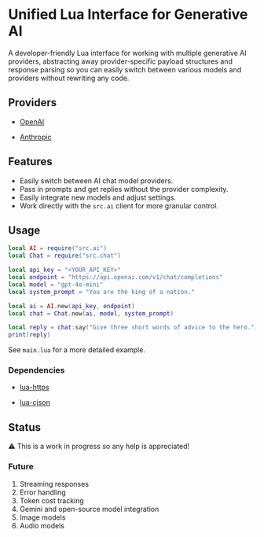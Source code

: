 # Unified Lua Interface for Generative AI

A developer-friendly Lua interface for working with multiple generative AI providers, abstracting away provider-specific payload structures and response parsing so you can easily switch between various models and providers without rewriting any code.

## Providers

- [OpenAI](https://platform.openai.com/docs/overview)

- [Anthropic](https://docs.anthropic.com/en/home)

## Features

- Easily switch between AI chat model providers.
- Pass in prompts and get replies without the provider complexity.
- Easily integrate new models and adjust settings.
- Work directly with the `src.ai` client for more granular control.

## Usage

```lua
local AI = require("src.ai")
local Chat = require("src.chat")

local api_key = "<YOUR_API_KEY>"
local endpoint = "https://api.openai.com/v1/chat/completions"
local model = "gpt-4o-mini"
local system_prompt = "You are the king of a nation."

local ai = AI.new(api_key, endpoint)
local chat = Chat.new(ai, model, system_prompt)

local reply = chat:say("Give three short words of advice to the hero.")
print(reply)
```

See `main.lua` for a more detailed example.

### Dependencies

- [lua-https](https://github.com/love2d/lua-https)

- [lua-cjson](https://github.com/openresty/lua-cjson)

## Status

⚠️ This is a work in progress so any help is appreciated!

### Future

1. Streaming responses
2. Error handling
3. Token cost tracking
4. Gemini and open-source model integration
5. Image models
6. Audio models